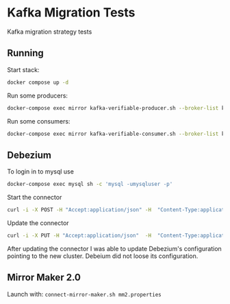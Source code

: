 # Kafka Migration Tests

Kafka migration strategy tests

## Running

Start stack:
```bash
docker compose up -d
```

Run some producers:
```bash
docker-compose exec mirror kafka-verifiable-producer.sh --broker-list kafka1:9092 --throughput 1 --topic TestTopic
```

Run some consumers:
```bash
docker-compose exec mirror kafka-verifiable-consumer.sh --broker-list kafka1:9092 --group-instance-id=test --group-id=test --topic TestTopic
```

## Debezium

To login in to mysql use

```bash
docker-compose exec mysql sh -c 'mysql -umysqluser -p'
```

Start the connector
```bash
curl -i -X POST -H "Accept:application/json" -H  "Content-Type:application/json" http://localhost:8083/connectors/ -d @register-mysql.json
```
Update the connector
```bash
curl -i -X PUT -H "Accept:application/json"  -H  "Content-Type:application/json" https://localhost:8083/connectors/inventory-connector/config/ -d @update-mysql.json
```

After updating the connector I was able to update Debezium's configuration pointing to the new cluster. Debeium did not loose its configuration.


## Mirror Maker 2.0

Launch with: `connect-mirror-maker.sh mm2.properties`

